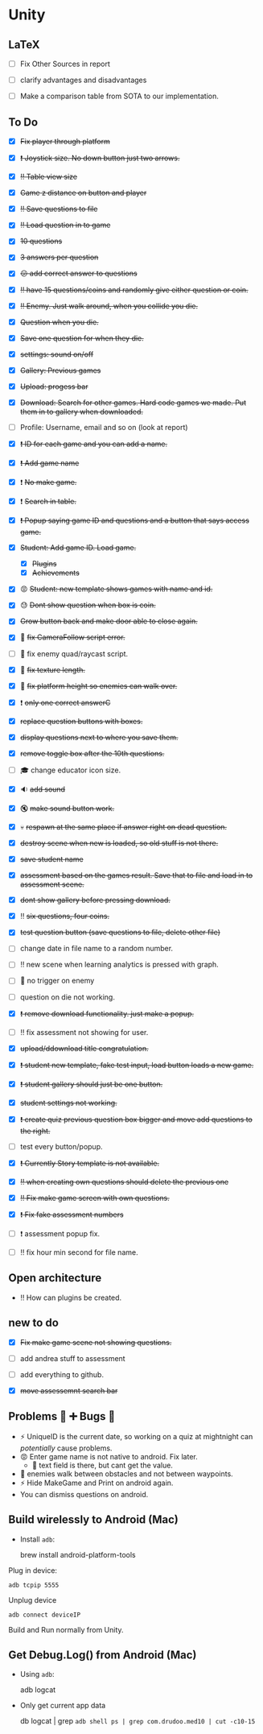 # Unity

## LaTeX

- [ ] Fix Other Sources in report
- [ ] clarify advantages and disadvantages
- [ ] Make a comparison table from SOTA to our implementation. 


## To Do

- [x] ~~Fix player through platform~~
- [x] ~~:exclamation: Joystick size. No down button just two arrows.~~
- [x] ~~:bangbang: Table view size~~
- [x] ~~Game z distance on button and player~~
- [x] ~~:bangbang: Save questions to file~~
- [x] ~~:bangbang: Load question in to game~~
- [x] ~~10 questions~~
- [x] ~~3 answers per question~~
- [x] ~~:confused: add correct answer to questions~~
- [x] ~~:bangbang: have 15 questions/coins and randomly give either question or coin.~~
- [x] ~~:bangbang: Enemy. Just walk around, when you collide you die.~~
- [x] ~~Question when you die.~~
- [x] ~~Save one question for when they die.~~
- [x] ~~settings: sound on/off~~
- [x] ~~Gallery: Previous games~~
- [x] ~~Upload: progess bar~~
- [x] ~~Download: Search for other games. Hard code games we made. Put them in to gallery when downloaded.~~
- [ ] Profile: Username, email and so on (look at report)
- [x] ~~:exclamation: ID for each game and you can add a name.~~
- [x] ~~:exclamation: Add game name~~
- [x] :exclamation: ~~No make game.~~
- [x] :exclamation: ~~Search in table.~~
- [x] ~~:exclamation: Popup saying game ID and questions and a button that says access game.~~
- [x] ~~Student: Add game ID. Load game.~~
	- [x] ~~Plugins~~
	- [x] ~~Achievements~~
- [x] :rage: ~~Student: new template shows games with name and id.~~
- [x] :sweat: ~~Dont show question when box is coin.~~
- [x] ~~Grow button back and make door able to close again.~~
- [x] :bug: ~~fix CameraFollow script error.~~  
- [ ] :bug: fix enemy quad/raycast script.
- [x] :bug: ~~fix texture length.~~
- [x] :bug: ~~fix platform height so enemies can walk over.~~  
- [x] :exclamation: ~~only one correct answerC~~
- [x] ~~replace question buttons with boxes.~~
- [x] ~~display questions next to where you save them.~~
- [x] ~~remove toggle box after the 10th questions.~~
- [ ] :mortar_board: change educator icon size.
- [x] :sound: ~~add sound~~
- [x] :mute: ~~make sound button work.~~  
- [x] :skull: ~~respawn at the same place if answer right on dead question.~~ 
- [x] ~~destroy scene when new is loaded, so old stuff is not there.~~ 
- [x] ~~save student name~~
- [x] ~~assessment based on the games result. Save that to file and load in to assessment scene.~~
- [x] ~~dont show gallery before pressing download.~~ 
- [x] :bangbang: ~~six questions, four coins.~~ 
- [x] ~~test question button (save questions to file, delete other file)~~
- [ ] change date in file name to a random number. 
- [ ] :bangbang: new scene when learning analytics is pressed with graph.  
- [ ] :space_invader: no trigger on enemy
- [ ] question on die not working. 
- [x] ~~:exclamation: remove download functionality. just make a popup.~~
- [ ] :bangbang: fix assessment not showing for user. 
- [x] ~~upload/ddownload title congratulation.~~ 
- [x] ~~:exclamation: student new template, fake test input, load button loads a new game.~~ 
- [x] ~~:exclamation: student gallery should just be one button.~~
- [x] ~~student settings not working.~~
- [x] ~~:exclamation: create quiz previous question box bigger and move add questions to the right.~~ 
- [ ] test every button/popup. 
- [x] ~~:exclamation: Currently Story template is not available.~~ 
- [x] ~~:bangbang: when creating own questions should delete the previous one~~
- [x] ~~:bangbang: Fix make game screen with own questions.~~ 
- [x] ~~:exclamation: Fix fake assessment numbers~~
- [ ] :exclamation: assessment popup fix. 
- [ ] :bangbang: fix hour min second for file name. 


## Open architecture
- :bangbang: How can plugins be created.

## new to do

- [x] ~~Fix make game scene not showing questions.~~
- [ ] add andrea stuff to assessment
- [ ] add everything to github.
- [x] ~~move assessemnt search bar~~


## Problems :ant: :heavy_plus_sign: Bugs :bug:

- :zap: UniqueID is the current date, so working on a quiz at mightnight can *potentially* cause problems.
- :rage: Enter game name is not native to android. Fix later.
	- :imp: text field is there, but cant get the value.
- :space_invader: enemies walk between obstacles and not between waypoints.
- :zap: Hide MakeGame and Print on android again. 
- You can dismiss questions on android. 

## Build wirelessly to Android (Mac)

- Install ``adb``:


	brew install android-platform-tools


Plug in device:

    adb tcpip 5555

Unplug device

    adb connect deviceIP

Build and Run normally from Unity.

## Get Debug.Log() from Android (Mac)

- Using ``adb``:


	adb logcat
    
   
- Only get current app data

	db logcat | grep `adb shell ps | grep com.drudoo.med10 | cut -c10-15`
